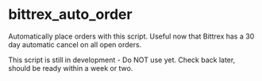 # bittrex_auto_order
Automatically place orders with this script. Useful now that Bittrex has a 30 day automatic cancel on all open orders.

This script is still in development - Do NOT use yet. Check back later, should be ready within a week or two.

